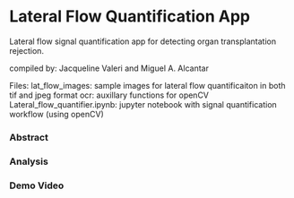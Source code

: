 # Lateral Flow Quantification App

Lateral flow signal quantification app for detecting organ transplantation rejection.

compiled by: Jacqueline Valeri and Miguel A. Alcantar

Files:
lat_flow_images: sample images for lateral flow quantificaiton in both tif and jpeg format
ocr: auxillary functions for openCV
Lateral_flow_quantifier.ipynb: jupyter notebook with signal quantification workflow (using openCV)

### Abstract

### Analysis

### Demo Video
